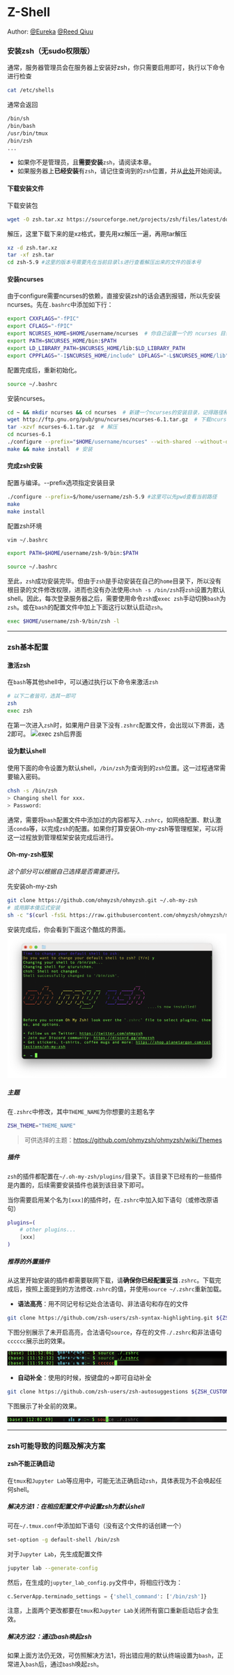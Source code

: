 # Z-Shell

Author: [@Eureka](https://github.com/Eureka-Maggie) [@Reed Qiuu](https://github.com/Iri-sated) 

### 安装zsh（无sudo权限版）
通常，服务器管理员会在服务器上安装好zsh，你只需要启用即可，执行以下命令进行检查
``` bash
cat /etc/shells
```
通常会返回
``` bash
/bin/sh
/bin/bash
/usr/bin/tmux
/bin/zsh
...
```
+ 如果你不是管理员，且**需要安装**`zsh`，请阅读本章。
+ 如果服务器上**已经安装**有`zsh`，请记住查询到的`zsh`位置，并从[此处](#zsh基本配置)开始阅读。

#### 下载安装文件
下载安装包
``` bash
wget -O zsh.tar.xz https://sourceforge.net/projects/zsh/files/latest/download
```
解压，这里下载下来的是xz格式，要先用xz解压一遍，再用tar解压
``` bash
xz -d zsh.tar.xz
tar -xf zsh.tar 
cd zsh-5.9 #这里的版本号需要先在当前目录ls进行查看解压出来的文件的版本号
```

#### 安装ncurses
由于configure需要ncurses的依赖，直接安装zsh的话会遇到报错，所以先安装ncurses。先在`.bashrc`中添加如下行：
``` bash
export CXXFLAGS="-fPIC"
export CFLAGS="-fPIC"
export NCURSES_HOME=$HOME/username/ncurses  # 你自己设置一个的 ncurses 目录
export PATH=$NCURSES_HOME/bin:$PATH
export LD_LIBRARY_PATH=$NCURSES_HOME/lib:$LD_LIBRARY_PATH
export CPPFLAGS="-I$NCURSES_HOME/include" LDFLAGS="-L$NCURSES_HOME/lib"
```
配置完成后，重新初始化。
``` bash
source ~/.bashrc
```
安装ncurses。
``` bash
cd ~ && mkdir ncurses && cd ncurses  # 新建一个ncurses的安装目录，记得路径和环境变量对应
wget http://ftp.gnu.org/pub/gnu/ncurses/ncurses-6.1.tar.gz  # 下载ncurses-6.1
tar -xzvf ncurses-6.1.tar.gz  # 解压
cd ncurses-6.1
./configure --prefix="$HOME/username/ncurses" --with-shared --without-debug --enable-widec  # 指定路径configure
make && make install  # 安装
```

#### 完成zsh安装
配置与编译。--prefix选项指定安装目录
``` bash
./configure --prefix=$/home/username/zsh-5.9 #这里可以先pwd查看当前路径
make
make install
```
配置zsh环境
``` bash
vim ~/.bashrc
```
``` bash
export PATH=$HOME/username/zsh-9/bin:$PATH
```
``` bash
source ~/.bashrc
```
至此，`zsh`成功安装完毕。但由于`zsh`是手动安装在自己的`home`目录下，所以没有根目录的文件修改权限，进而也没有办法使用`chsh -s /bin/zsh`将`zsh`设置为默认shell。因此，每次登录服务器之后，需要使用命令`zsh`或`exec zsh`手动切换`bash`为`zsh`。或在`bash`的配置文件中加上下面这行以默认启动`zsh`。
``` bash
exec $HOME/username/zsh-9/bin/zsh -l
```

---
### zsh基本配置
#### 激活zsh
在`bash`等其他shell中，可以通过执行以下命令来激活`zsh`
``` bash
# 以下二者皆可，选其一即可
zsh
exec zsh
```
在第一次进入`zsh`时，如果用户目录下没有`.zshrc`配置文件，会出现以下界面，选2即可。
![exec zsh后界面](https://files.mdnice.com/user/52415/60f55d5e-e774-458a-80ff-852275a2bda3.png)

#### 设为默认shell
使用下面的命令设置为默认shell，`/bin/zsh`为查询到的`zsh`位置。这一过程通常需要输入密码。
``` bash
chsh -s /bin/zsh
> Changing shell for xxx.
> Password: 
```
通常，需要将`bash`配置文件中添加过的内容都写入`.zshrc`，如网络配置、默认激活`conda`等，以完成`zsh`的配置。如果你打算安装Oh-my-zsh等管理框架，可以将这一过程放到管理框架安装完成后进行。

#### Oh-my-zsh框架
*这个部分可以根据自己选择是否需要进行。*

先安装oh-my-zsh
``` bash
git clone https://github.com/ohmyzsh/ohmyzsh.git ~/.oh-my-zsh
# 或用脚本傻瓜式安装
sh -c "$(curl -fsSL https://raw.githubusercontent.com/ohmyzsh/ohmyzsh/master/tools/install.sh)"
```
安装完成后，你会看到下面这个酷炫的界面。
![](zsh_1.png)

##### 主题
在`.zshrc`中修改，其中`THEME_NAME`为你想要的主题名字
``` bash
ZSH_THEME="THEME_NAME"
```
> 可供选择的主题：https://github.com/ohmyzsh/ohmyzsh/wiki/Themes

##### 插件
`zsh`的插件都配置在`~/.oh-my-zsh/plugins/`目录下。该目录下已经有的一些插件是内置的，后续需要安装插件也装到该目录下即可。

当你需要启用某个名为`[xxx]`的插件时，在`.zshrc`中加入如下语句（或修改原语句）
``` bash
plugins=(
    # other plugins...
    [xxx]
)
```

##### 推荐的外置插件
从这里开始安装的插件都需要联网下载，请**确保你已经配置妥当**`.zshrc`。下载完成后，按照上面提到的方法修改`.zshrc`的值，并使用`source ~/.zshrc`重新加载。
- **语法高亮**：用不同记号标记处合法语句、非法语句和存在的文件
``` bash
git clone https://github.com/zsh-users/zsh-syntax-highlighting.git ${ZSH_CUSTOM:-~/.oh-my-zsh/custom}/plugins/zsh-syntax-highlighting
```
下图分别展示了未开启高亮，合法语句`source`，存在的文件`./.zshrc`和非法语句`cccccc`展示出的效果。

![](zsh_2.png)

- **自动补全**：使用的时候，按键盘的→即可自动补全
``` bash
git clone https://github.com/zsh-users/zsh-autosuggestions ${ZSH_CUSTOM:-~/.oh-my-zsh/custom}/plugins/zsh-autosuggestions
```
下图展示了补全前的效果。

![](zsh_3.png)

---
### zsh可能导致的问题及解决方案
#### zsh不能正确启动
在`tmux`和`Jupyter Lab`等应用中，可能无法正确启动`zsh`，具体表现为不会唤起任何shell。
##### 解决方法1：在相应配置文件中设置zsh为默认shell
可在`~/.tmux.conf`中添加如下语句（没有这个文件的话创建一个）
``` bash
set-option -g default-shell /bin/zsh
```
对于`Jupyter Lab`，先生成配置文件
``` bash
jupyter lab --generate-config
```
然后，在生成的`jupyter_lab_config.py`文件中，将相应行改为：
``` python
c.ServerApp.terminado_settings = {'shell_command': ['/bin/zsh']}
```
注意，上面两个更改都要在`tmux`和`Jupyter Lab`关闭所有窗口重新启动后才会生效。

##### 解决方法2：通过bash唤起zsh
如果上面方法仍无效，可仿照解决方法1，将出错应用的默认终端设置为`bash`，正常进入`bash`后，通过`bash`唤起`zsh`。

